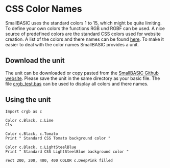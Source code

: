 # CSS Color Names

SmallBASIC uses the standard colors 1 to 15, which might be quite limiting. To define your own colors
the functions RGB und RGBF can be used. A nice source of predefined colors are the standard CSS colors used for website creation.
A list of the colors and there names can be found [here](https://www.w3schools.com/colors/colors_groups.asp]). To make it easier to
deal with the color names SmallBASIC provides a unit.

## Download the unit

The unit can be downloaded or copy pasted from the [SmallBASIC Github website](https://github.com/smallbasic/smallbasic.plugins/blob/master/units/crgb.bas).
Please save the unit in the same directory as your basic file. The file [crgb_test.bas](https://github.com/smallbasic/smallbasic.plugins/blob/master/units/crgb_test.bas)
can be used to display all colors and there names.

## Using the unit

```smallbasic
Import crgb as c

Color c.Black, c.Lime
Cls

Color c.Black, c.Tomato
Print " Standard CSS Tomato background color "

Color c.Black, c.LightSteelBlue
Print " Standard CSS LightSteelBlue background color "

rect 200, 200, 400, 400 COLOR c.DeepPink filled
```

